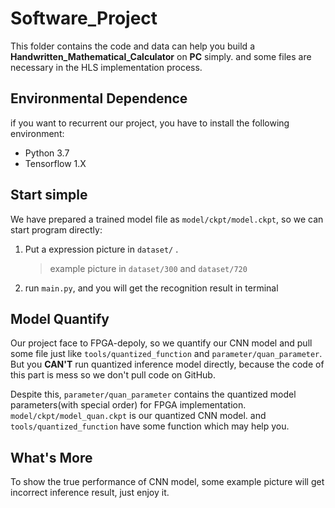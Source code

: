 # Software_Project
This folder contains the code and data can help you build a **Handwritten_Mathematical_Calculator** on **PC** simply. and some files are necessary in the HLS implementation process.

## Environmental Dependence
if you want to recurrent our project, you have to install the following environment:

- Python 3.7
- Tensorflow 1.X

## Start simple
We have prepared a trained model file as `model/ckpt/model.ckpt`, so we can start program directly:

1. Put a expression picture in `dataset/` .
   > example picture in `dataset/300` and  `dataset/720`

2. run `main.py`, and you will get the recognition result in terminal

## Model Quantify
Our project face to FPGA-depoly, so we quantify our CNN model and pull some file just like `tools/quantized_function` and `parameter/quan_parameter`. But you **CAN'T** run quantized inference model directly, because the code of this part is mess so we don't pull code on GitHub.

Despite this,  `parameter/quan_parameter` contains the quantized model parameters(with special order) for FPGA implementation. `model/ckpt/model_quan.ckpt` is our quantized CNN model. and `tools/quantized_function` have some function which may help you.

## What's More
To show the true performance of CNN model, some example picture will get incorrect inference result, just enjoy it.

